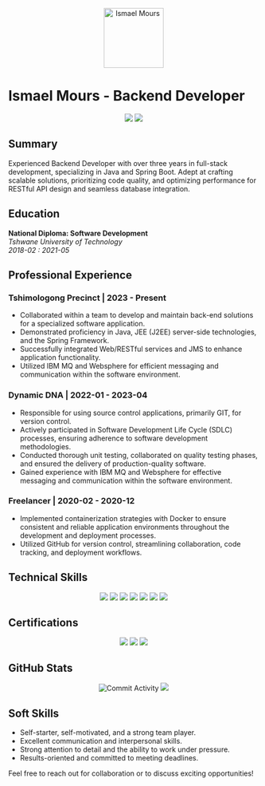 <!-- Header -->
<p align="center">
  <img src="https://your-image-url.com/your-profile-image.png" alt="Ismael Mours" height="120" width="120">
</p>

# Ismael Mours - Backend Developer

<p align="center">
  <a href="mailto:monnapuleismaelmours@gmail.com"><img src="https://img.shields.io/badge/Email-monnampuleismaelmours%40gmail.com-blue"></a>
  <a href="tel:+27730662618"><img src="https://img.shields.io/badge/Phone-%2B27%20730%20662%20618-blue"></a>
</p>

## Summary
Experienced Backend Developer with over three years in full-stack development, specializing in Java and Spring Boot. Adept at crafting scalable solutions, prioritizing code quality, and optimizing performance for RESTful API design and seamless database integration.

## Education
**National Diploma: Software Development**  
*Tshwane University of Technology*  
*2018-02 : 2021-05*

## Professional Experience

### Tshimologong Precinct | 2023 - Present
- Collaborated within a team to develop and maintain back-end solutions for a specialized software application.
- Demonstrated proficiency in Java, JEE (J2EE) server-side technologies, and the Spring Framework.
- Successfully integrated Web/RESTful services and JMS to enhance application functionality.
- Utilized IBM MQ and Websphere for efficient messaging and communication within the software environment.

### Dynamic DNA | 2022-01 - 2023-04
- Responsible for using source control applications, primarily GIT, for version control.
- Actively participated in Software Development Life Cycle (SDLC) processes, ensuring adherence to software development methodologies.
- Conducted thorough unit testing, collaborated on quality testing phases, and ensured the delivery of production-quality software.
- Gained experience with IBM MQ and Websphere for effective messaging and communication within the software environment.

### Freelancer | 2020-02 - 2020-12
- Implemented containerization strategies with Docker to ensure consistent and reliable application environments throughout the development and deployment processes.
- Utilized GitHub for version control, streamlining collaboration, code tracking, and deployment workflows.

## Technical Skills
<p align="center">
  <img src="https://img.shields.io/badge/Java%20&%20Spring-Expert-orange">
  <img src="https://img.shields.io/badge/Javascript%20&%20Typescript-Intermediate-yellow">
  <img src="https://img.shields.io/badge/Git%20&%20GitHub-Proficient-brightgreen">
  <img src="https://img.shields.io/badge/Databases%20(PostgreSQL,%20MySQL)-Skilled-blue">
  <img src="https://img.shields.io/badge/Maven-Proficient-lightgrey">
  <img src="https://img.shields.io/badge/Testing%20(SoapUI,%20Postman)-Skilled-lightblue">
  <img src="https://img.shields.io/badge/Docker-Proficient-blueviolet">
</p>

## Certifications
<p align="center">
  <img src="https://img.shields.io/badge/AZURE%20FUNDAMENTAL-Microsoft-blue">
  <img src="https://img.shields.io/badge/AZURE%20DATA%20FUNDAMENTAL-Microsoft-blue">
  <img src="https://img.shields.io/badge/TESTING%20FOUNDATION-Coursera-brightgreen">
</p>

## GitHub Stats
<p align="center">
  <img src="https://img.shields.io/github/commit-activity/w/IsmaelMours/ismaelmours?style=flat-square" alt="Commit Activity">
  <a href="https://github.com/IsmaelMours/ismaelmours"><img src="https://img.shields.io/badge/GitHub-Repository-brightgreen.svg?style=flat-square"></a>
</p>

## Soft Skills
- Self-starter, self-motivated, and a strong team player.
- Excellent communication and interpersonal skills.
- Strong attention to detail and the ability to work under pressure.
- Results-oriented and committed to meeting deadlines.

Feel free to reach out for collaboration or to discuss exciting opportunities!
